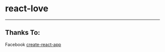 # react-love
<hr>

## Thanks To:
Facebook [create-react-app](https://github.com/facebook/create-react-app)